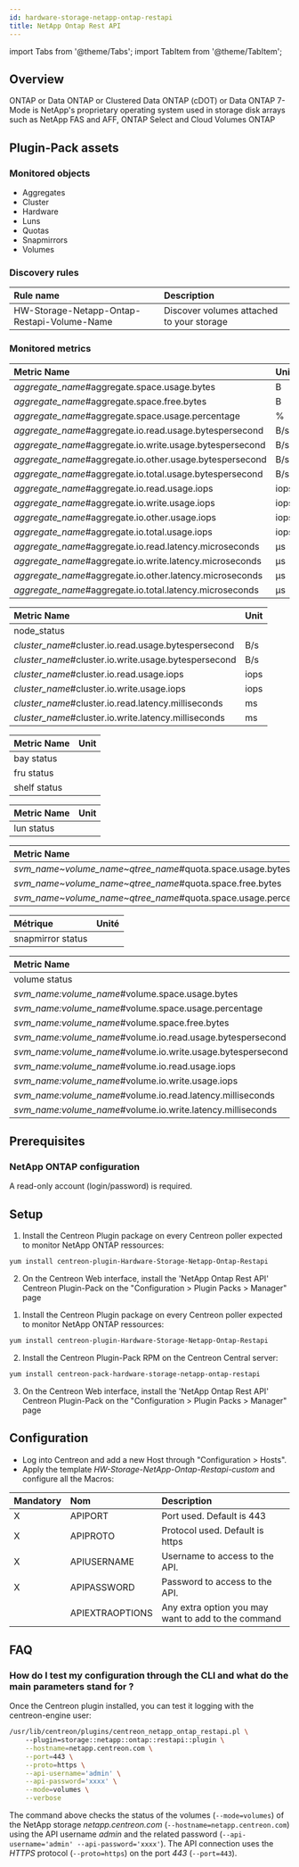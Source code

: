 ```yaml
---
id: hardware-storage-netapp-ontap-restapi
title: NetApp Ontap Rest API
---
```

import Tabs from '@theme/Tabs';
import TabItem from '@theme/TabItem';

## Overview

ONTAP or Data ONTAP or Clustered Data ONTAP (cDOT) or Data ONTAP 7-Mode is NetApp's proprietary operating system used in storage disk arrays such as NetApp FAS and AFF, ONTAP Select and Cloud Volumes ONTAP

## Plugin-Pack assets

### Monitored objects

* Aggregates
* Cluster
* Hardware
* Luns
* Quotas
* Snapmirrors
* Volumes

### Discovery rules

| Rule name                                   | Description                                 |
| :------------------------------------------ | :------------------------------------------ |
| HW-Storage-Netapp-Ontap-Restapi-Volume-Name |  Discover volumes attached to your storage  |

### Monitored metrics 

<Tabs groupId="sync">
<TabItem value="Aggregates" label="Aggregates">

| Metric Name                                              | Unit  |
|:---------------------------------------------------------|:------|
| *aggregate_name*#aggregate.space.usage.bytes             | B     |
| *aggregate_name*#aggregate.space.free.bytes              | B     |
| *aggregate_name*#aggregate.space.usage.percentage        | %     |
| *aggregate_name*#aggregate.io.read.usage.bytespersecond  | B/s   |
| *aggregate_name*#aggregate.io.write.usage.bytespersecond | B/s   |
| *aggregate_name*#aggregate.io.other.usage.bytespersecond | B/s   |
| *aggregate_name*#aggregate.io.total.usage.bytespersecond | B/s   |
| *aggregate_name*#aggregate.io.read.usage.iops            | iops  |
| *aggregate_name*#aggregate.io.write.usage.iops           | iops  |
| *aggregate_name*#aggregate.io.other.usage.iops           | iops  |
| *aggregate_name*#aggregate.io.total.usage.iops           | iops  |
| *aggregate_name*#aggregate.io.read.latency.microseconds  | µs    |
| *aggregate_name*#aggregate.io.write.latency.microseconds | µs    |
| *aggregate_name*#aggregate.io.other.latency.microseconds | µs    |
| *aggregate_name*#aggregate.io.total.latency.microseconds | µs    |

</TabItem>
<TabItem value="Cluster" label="Cluster">

| Metric Name                                          | Unit  |
| :----------------------------------------------------| :-----|
| node_status                                          |       |
| *cluster_name*#cluster.io.read.usage.bytespersecond  | B/s   |
| *cluster_name*#cluster.io.write.usage.bytespersecond | B/s   |
| *cluster_name*#cluster.io.read.usage.iops            | iops  |
| *cluster_name*#cluster.io.write.usage.iops           | iops  |
| *cluster_name*#cluster.io.read.latency.milliseconds  | ms    |
| *cluster_name*#cluster.io.write.latency.milliseconds | ms    |

</TabItem>
<TabItem value="Hardware" label="Hardware">

| Metric Name  | Unit  |
| :------------| :-----|
| bay status   |       |
| fru status   |       |
| shelf status |       |

</TabItem>
<TabItem value="Luns" label="Luns">

| Metric Name | Unit  |
| :-----------| :-----|
| lun status  |       |

</TabItem>
<TabItem value="Quotas" label="Quotas">

| Metric Name                                                    | Unit  |
| :--------------------------------------------------------------| :------|
| *svm_name~volume_name~qtree_name*#quota.space.usage.bytes      | B      |
| *svm_name~volume_name~qtree_name*#quota.space.free.bytes       | B      |
| *svm_name~volume_name~qtree_name*#quota.space.usage.percentage | %      |

</TabItem>
<TabItem value="Snapmirrors" label="Snapmirrors">

| Métrique          | Unité |
| :-----------------| :-----|
| snapmirror status |       |

</TabItem>
<TabItem value="Volumes" label="Volumes">

| Metric Name                                                 | Unit  |
| :-----------------------------------------------------------| :-----|
| volume status                                               |       |
| *svm_name:volume_name*#volume.space.usage.bytes             | B     |
| *svm_name:volume_name*#volume.space.usage.percentage        | %     |
| *svm_name:volume_name*#volume.space.free.bytes              | B     |
| *svm_name:volume_name*#volume.io.read.usage.bytespersecond  | B/s   |
| *svm_name:volume_name*#volume.io.write.usage.bytespersecond | B/s   |
| *svm_name:volume_name*#volume.io.read.usage.iops            | iops  |
| *svm_name:volume_name*#volume.io.write.usage.iops           | iops  |
| *svm_name:volume_name*#volume.io.read.latency.milliseconds  | ms    |
| *svm_name:volume_name*#volume.io.write.latency.milliseconds | ms    |

</TabItem>
</Tabs>

## Prerequisites

### NetApp ONTAP configuration

A read-only account (login/password) is required.

## Setup 

<Tabs groupId="sync">
<TabItem value="Online License" label="Online License">

1. Install the Centreon Plugin package on every Centreon poller expected to monitor NetApp ONTAP ressources:

```bash
yum install centreon-plugin-Hardware-Storage-Netapp-Ontap-Restapi
```

2. On the Centreon Web interface, install the 'NetApp Ontap Rest API' Centreon Plugin-Pack on the "Configuration > Plugin Packs > Manager" page

</TabItem>
<TabItem value="Offline License" label="Offline License">

1. Install the Centreon Plugin package on every Centreon poller expected to monitor NetApp ONTAP ressources:

```bash
yum install centreon-plugin-Hardware-Storage-Netapp-Ontap-Restapi
```

2. Install the Centreon Plugin-Pack RPM on the Centreon Central server:

```bash
yum install centreon-pack-hardware-storage-netapp-ontap-restapi
```

3. On the Centreon Web interface, install the 'NetApp Ontap Rest API' Centreon Plugin-Pack on the "Configuration > Plugin Packs > Manager" page

</TabItem>
</Tabs>

## Configuration

* Log into Centreon and add a new Host through "Configuration > Hosts".
* Apply the template *HW-Storage-NetApp-Ontap-Restapi-custom* and configure all the Macros:

| Mandatory   | Nom                    | Description                                                                |
| :---------- | :--------------------- | :------------------------------------------------------------------------- |
| X           | APIPORT                | Port used. Default is 443                                                  |
| X           | APIPROTO               | Protocol used. Default is https                                            |
| X           | APIUSERNAME            | Username to access to the API.                                             |
| X           | APIPASSWORD            | Password to access to the API.                                             |
|             | APIEXTRAOPTIONS        | Any extra option you may want to add to the command                        |

## FAQ

### How do I test my configuration through the CLI and what do the main parameters stand for ? 

Once the Centreon plugin installed, you can test it logging with the centreon-engine user:

```bash
/usr/lib/centreon/plugins/centreon_netapp_ontap_restapi.pl \	
    --plugin=storage::netapp::ontap::restapi::plugin \
    --hostname=netapp.centreon.com \
    --port=443 \
    --proto=https \
    --api-username='admin' \
    --api-password='xxxx' \
    --mode=volumes \
    --verbose
```

The command above checks the status of the volumes (```--mode=volumes```) of the NetApp storage *netapp.centreon.com* (```--hostname=netapp.centreon.com```)
using the API username *admin* and the related password (```--api-username='admin' --api-password='xxxx'```).
The API connection uses the *HTTPS* protocol (```--proto=https```) on the port *443* (```--port=443```).
